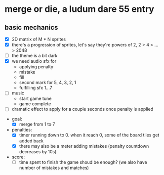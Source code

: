# merge or die, a ludum dare 55 entry

## basic mechanics

- [x] 2D matrix of M * N sprites
- [x] there's a progression of sprites, let's say they're powers of 2, 2 > 4 > ... > 2048
- [ ] the theme is a bit dark
- [x] we need audio sfx for
    - applying penalty
    - mistake
    - fill
    - second mark for 5, 4, 3, 2, 1
    - fulfilling sfx 1...7
- [ ] music
    - start game tune
    - game complete
- [ ] dramatic effect to apply for a couple seconds once penalty is applied
- goal:
    - [x] merge from 1 to 7
- penalties:
    - [x] timer running down to 0. when it reach 0, some of the board tiles get added back
    - [x] there may also be a meter adding mistakes (penalty countdown decreases by 10s)
- score:
    - [ ] time spent to finish the game shoud be enough? (we also have number of mistakes and matches)
